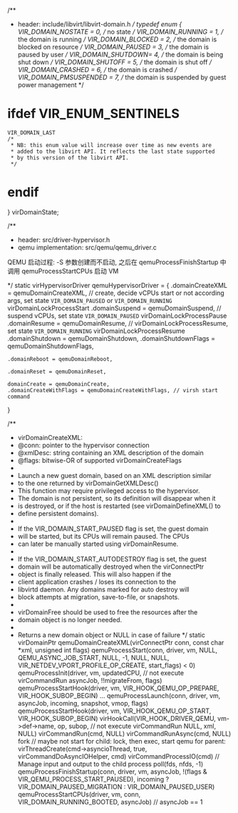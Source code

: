 /**
 * header: include/libvirt/libvirt-domain.h
 */
typedef enum {
    VIR_DOMAIN_NOSTATE = 0,     /* no state */
    VIR_DOMAIN_RUNNING = 1,     /* the domain is running */
    VIR_DOMAIN_BLOCKED = 2,     /* the domain is blocked on resource */
    VIR_DOMAIN_PAUSED  = 3,     /* the domain is paused by user */
    VIR_DOMAIN_SHUTDOWN= 4,     /* the domain is being shut down */
    VIR_DOMAIN_SHUTOFF = 5,     /* the domain is shut off */
    VIR_DOMAIN_CRASHED = 6,     /* the domain is crashed */
    VIR_DOMAIN_PMSUSPENDED = 7, /* the domain is suspended by guest
                                   power management */

# ifdef VIR_ENUM_SENTINELS
    VIR_DOMAIN_LAST
    /*
     * NB: this enum value will increase over time as new events are
     * added to the libvirt API. It reflects the last state supported
     * by this version of the libvirt API.
     */
# endif
} virDomainState;


/**
 * header: src/driver-hypervisor.h
 * qemu implementation: src/qemu/qemu_driver.c

 QEMU 启动过程: -S 参数创建而不启动, 之后在 qemuProcessFinishStartup 中调用 qemuProcessStartCPUs 启动 VM

 */
static virHypervisorDriver qemuHypervisorDriver = {
    .domainCreateXML = qemuDomainCreateXML, // create, decide vCPUs start or not according args, set state `VIR_DOMAIN_PAUSED` or `VIR_DOMAIN_RUNNING`
                                        virDomainLockProcessStart
    .domainSuspend = qemuDomainSuspend, // suspend vCPUs, set state `VIR_DOMAIN_PAUSED`
                                        virDomainLockProcessPause
    .domainResume = qemuDomainResume,  // virDomainLockProcessResume, set state `VIR_DOMAIN_RUNNING`
                                        virDomainLockProcessResume
    .domainShutdown = qemuDomainShutdown,
    .domainShutdownFlags = qemuDomainShutdownFlags,
    
    .domainReboot = qemuDomainReboot, 

    .domainReset = qemuDomainReset,

    domainCreate = qemuDomainCreate,
    .domainCreateWithFlags = qemuDomainCreateWithFlags, // virsh start command
}

/**
 * virDomainCreateXML:
 * @conn: pointer to the hypervisor connection
 * @xmlDesc: string containing an XML description of the domain
 * @flags: bitwise-OR of supported virDomainCreateFlags
 *
 * Launch a new guest domain, based on an XML description similar
 * to the one returned by virDomainGetXMLDesc()
 * This function may require privileged access to the hypervisor.
 * The domain is not persistent, so its definition will disappear when it
 * is destroyed, or if the host is restarted (see virDomainDefineXML() to
 * define persistent domains).
 *
 * If the VIR_DOMAIN_START_PAUSED flag is set, the guest domain
 * will be started, but its CPUs will remain paused. The CPUs
 * can later be manually started using virDomainResume.
 *
 * If the VIR_DOMAIN_START_AUTODESTROY flag is set, the guest
 * domain will be automatically destroyed when the virConnectPtr
 * object is finally released. This will also happen if the
 * client application crashes / loses its connection to the
 * libvirtd daemon. Any domains marked for auto destroy will
 * block attempts at migration, save-to-file, or snapshots.
 *
 * virDomainFree should be used to free the resources after the
 * domain object is no longer needed.
 *
 * Returns a new domain object or NULL in case of failure
 */
static virDomainPtr qemuDomainCreateXML(virConnectPtr conn,
                                    const char *xml,
                                    unsigned int flags)
    qemuProcessStart(conn, driver, vm, NULL, QEMU_ASYNC_JOB_START,
            NULL, -1, NULL, NULL,
            VIR_NETDEV_VPORT_PROFILE_OP_CREATE,
            start_flags) < 0)
        qemuProcessInit(driver, vm, updatedCPU, // not execute virCommandRun
                asyncJob, !!migrateFrom, flags)
            qemuProcessStartHook(driver, vm,
                    VIR_HOOK_QEMU_OP_PREPARE,
                    VIR_HOOK_SUBOP_BEGIN)
                ...
        qemuProcessLaunch(conn, driver, vm, asyncJob, incoming,
                    snapshot, vmop, flags)
            qemuProcessStartHook(driver, vm,
                        VIR_HOOK_QEMU_OP_START,
                        VIR_HOOK_SUBOP_BEGIN)
                virHookCall(VIR_HOOK_DRIVER_QEMU, vm->def->name, op, subop, // not execute virCommandRun
                            NULL, xml, NULL)
            virCommandRun(cmd, NULL)
                        virCommandRunAsync(cmd, NULL)
                            fork // maybe not start
                            for child: lock, then exec, start qemu
                            for parent: virThreadCreate(cmd->asyncioThread, true, virCommandDoAsyncIOHelper, cmd)
                                            virCommandProcessIO(cmd) // Manage input and output to the child process
                                                poll(fds, nfds, -1)
        qemuProcessFinishStartup(conn, driver, vm, asyncJob,
                                !(flags & VIR_QEMU_PROCESS_START_PAUSED),
                                incoming ?
                                VIR_DOMAIN_PAUSED_MIGRATION :
                                VIR_DOMAIN_PAUSED_USER)
            qemuProcessStartCPUs(driver, vm, conn,
                                 VIR_DOMAIN_RUNNING_BOOTED,
                                 asyncJob) // asyncJob == 1

